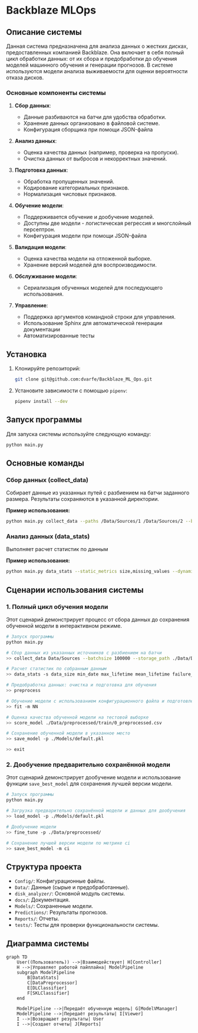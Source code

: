 # Backblaze MLOps

## Описание системы

Данная система предназначена для анализа данных о жестких дисках, предоставленных компанией Backblaze. Она включает в себя полный цикл обработки данных: от их сбора и предобработки до обучения моделей машинного обучения и генерации прогнозов. В системе используются модели анализа выживаемости для оценки вероятности отказа дисков.
### Основные компоненты системы

1. **Сбор данных**:
   - Данные разбиваются на батчи для удобства обработки.
   - Хранение данных организовано в файловой системе.
   - Конфигурация сборщика при помощи JSON-файла

2. **Анализ данных**:
   - Оценка качества данных (например, проверка на пропуски).
   - Очистка данных от выбросов и некорректных значений.

3. **Подготовка данных**:
   - Обработка пропущенных значений.
   - Кодирование категориальных признаков.
   - Нормализация числовых признаков.

4. **Обучение модели**:
   - Поддерживается обучение и дообучение моделей.
   - Доступны две модели - логистическая регрессия и многслойный персептрон.
   - Конфигурация модели при помощи JSON-файла

5. **Валидация модели**:
   - Оценка качества модели на отложенной выборке.
   - Хранение версий моделей для воспроизводимости.

6. **Обслуживание модели**:
   - Сериализация обученных моделей для последующего использования.

7. **Управление**:
   - Поддержка аргументов командной строки для управления.
   - Использование Sphinx для автоматической генерации документации
   - Автоматизированные тесты

## Установка

1. Клонируйте репозиторий:

    ```bash
    git clone git@github.com:dvarfe/Backblaze_ML_Ops.git
    ```

2. Установите зависимости с помощью `pipenv`:

    ```bash
    pipenv install --dev
    ```

## Запуск программы

Для запуска системы используйте следующую команду:

```bash
python main.py
```

## Основные команды

### Сбор данных (collect_data)

Собирает данные из указанных путей с разбиением на батчи заданного размера. Результаты сохраняются в указанной директории.

**Пример использования:**

```bash
python main.py collect_data --paths /Data/Sources/1 /Data/Sources/2 --batchsize 100000 --storage_path ./Data/Data_collected
```

### Анализ данных (data_stats)

Выполняет расчет статистик по данным

**Пример использования:**

```bash
python main.py data_stats --static_metrics size,missing_values --dynamic_metrics failure_rate --figpath ./Reports --freq daily
```

## Сценарии использования системы

### 1. Полный цикл обучения модели

Этот сценарий демонстрирует процесс от сбора данных до сохранения обученной модели в интерактивном режиме.

```bash
# Запуск программы
python main.py

# Сбор данных из указанных источников с разбиением на батчи
>> collect_data Data/Sources --batchsize 100000 --storage_path ./Data/Data_collected

# Расчет статистик по собранным данным 
>> data_stats -s data_size min_date max_lifetime mean_lifetime failure_rate mean_observ_per_day

# Предобработка данных: очистка и подготовка для обучения
>> preprocess

# Обучение модели с использованием конфигурационного файла и подготовленных данных
>> fit -m NN

# Оценка качества обученной модели на тестовой выборке
>> score_model ./Data/preprocessed/train/0_preprocessed.csv

# Сохранение обученной модели в указанное место
>> save_model -p ./Models/default.pkl 

>> exit
```

### 2. Дообучение предварительно сохранённой модели

Этот сценарий демонстрирует дообучение модели и использование функции `save_best_model` для сохранения лучшей версии модели.

```bash
# Запуск программы
python main.py 

# Загрузка предварительно сохранённой модели и данных для дообучения
>> load_model -p ./Models/default.pkl

# Дообучение модели 
>> fine_tune -p ./Data/preprocessed/

# Сохранение лучшей версии модели по метрике ci
>> save_best_model -m ci
```

## Структура проекта

- `Config/`: Конфигурационные файлы.
- `Data/`: Данные (сырые и предобработанные).
- `disk_analyzer/`: Основной модуль системы.
- `docs/`: Документация.
- `Models/`: Сохраненные модели.
- `Predictions/`: Результаты прогнозов.
- `Reports/`: Отчеты.
- `tests/`: Тесты для проверки функциональности системы.

## Диаграмма системы

```mermaid
graph TD
    User((Пользователь)) -->|Взаимодействует| H[Controller]
    H -->|Управляет работой пайплайна| ModelPipeline
    subgraph ModelPipeline
        B[DataStats]
        C[DataPreprocessor]
        E[DLClassifier]
        F[SKLClassifier]
    end

    ModelPipeline -->|Передаёт обученную модель| G[ModelVManager]
    ModelPipeline -->|Передаёт результаты| I[Viewer]
    I -->|Возвращает результаты| User
    I -->|Создает отчеты| J[Reports]
```

